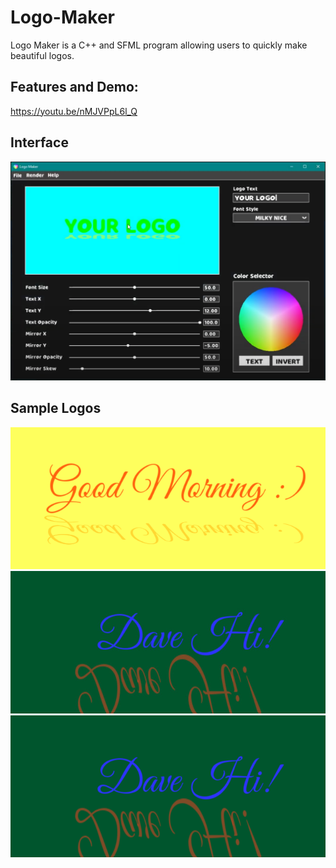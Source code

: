 # Logo-Maker
Logo Maker is a C++ and SFML program allowing users to quickly make beautiful logos. 
## Features and Demo: 
https://youtu.be/nMJVPpL6l_Q

## Interface

<img src="Files/img.png"/>

## Sample Logos

<img src="Files/Logo6721-1881.png"/>
<img src="Files/Logo6721-2141.jpg"/>
<img src="Files/Logo6721-2144.png"/>